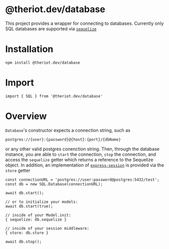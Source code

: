 # @theriot.dev/database

This project provides a wrapper for connecting to databases. Currently only SQL databases are supported via [`sequelize`](https://www.npmjs.com/package/sequelize)

# Installation

```
npm install @theriot.dev/database
```

# Import

```
import { SQL } from '@theriot.dev/database'
```

# Overview

`Database`'s constructor expects a connection string, such as

```
postgres://{user}:{password}@{host}:{port}/{dbName}
```

or any other valid postgres conenction string.
Then, through the database instance, you are able to `start` the connection, `stop` the connection, and access the `sequelize` getter which returns a reference to the Sequelize object. In addition, an implementation of [`express-session`](https://www.npmjs.com/package/express-session) is provided via the `store` getter

```
const connectionURL = 'postgres://user:password@postgres:5432/test';
const db = new SQL.Database(connectionURL);

await db.start();

// or to initialize your models:
await db.start(true);

// inside of your Model.init:
{ sequelize: db.sequelize }

// inside of your session middleware:
{ store: db.store }

await db.stop();
```
